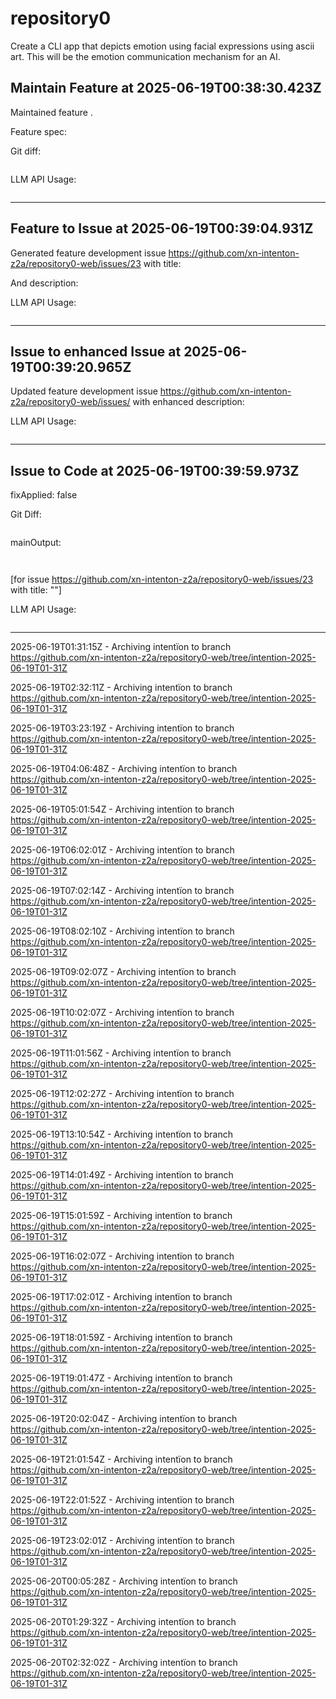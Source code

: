 # repository0
Create a CLI app that depicts emotion using facial expressions using ascii art.
This will be the emotion communication mechanism for an AI.
## Maintain Feature at 2025-06-19T00:38:30.423Z

Maintained feature .

Feature spec:



Git diff:

```diff

```

LLM API Usage:

```json

```
---

## Feature to Issue at 2025-06-19T00:39:04.931Z

Generated feature development issue https://github.com/xn-intenton-z2a/repository0-web/issues/23 with title:



And description:



LLM API Usage:

```json

```
---

## Issue to enhanced Issue at 2025-06-19T00:39:20.965Z

Updated feature development issue https://github.com/xn-intenton-z2a/repository0-web/issues/ with enhanced description:



LLM API Usage:

```json

```
---

## Issue to Code at 2025-06-19T00:39:59.973Z

fixApplied: false



Git Diff:

```

```
mainOutput:
```


```
[for issue https://github.com/xn-intenton-z2a/repository0-web/issues/23 with title: ""]

LLM API Usage:

```json

```
---

2025-06-19T01:31:15Z - Archiving intentïon to branch https://github.com/xn-intenton-z2a/repository0-web/tree/intention-2025-06-19T01-31Z

2025-06-19T02:32:11Z - Archiving intentïon to branch https://github.com/xn-intenton-z2a/repository0-web/tree/intention-2025-06-19T01-31Z

2025-06-19T03:23:19Z - Archiving intentïon to branch https://github.com/xn-intenton-z2a/repository0-web/tree/intention-2025-06-19T01-31Z

2025-06-19T04:06:48Z - Archiving intentïon to branch https://github.com/xn-intenton-z2a/repository0-web/tree/intention-2025-06-19T01-31Z

2025-06-19T05:01:54Z - Archiving intentïon to branch https://github.com/xn-intenton-z2a/repository0-web/tree/intention-2025-06-19T01-31Z

2025-06-19T06:02:01Z - Archiving intentïon to branch https://github.com/xn-intenton-z2a/repository0-web/tree/intention-2025-06-19T01-31Z

2025-06-19T07:02:14Z - Archiving intentïon to branch https://github.com/xn-intenton-z2a/repository0-web/tree/intention-2025-06-19T01-31Z

2025-06-19T08:02:10Z - Archiving intentïon to branch https://github.com/xn-intenton-z2a/repository0-web/tree/intention-2025-06-19T01-31Z

2025-06-19T09:02:07Z - Archiving intentïon to branch https://github.com/xn-intenton-z2a/repository0-web/tree/intention-2025-06-19T01-31Z

2025-06-19T10:02:07Z - Archiving intentïon to branch https://github.com/xn-intenton-z2a/repository0-web/tree/intention-2025-06-19T01-31Z

2025-06-19T11:01:56Z - Archiving intentïon to branch https://github.com/xn-intenton-z2a/repository0-web/tree/intention-2025-06-19T01-31Z

2025-06-19T12:02:27Z - Archiving intentïon to branch https://github.com/xn-intenton-z2a/repository0-web/tree/intention-2025-06-19T01-31Z

2025-06-19T13:10:54Z - Archiving intentïon to branch https://github.com/xn-intenton-z2a/repository0-web/tree/intention-2025-06-19T01-31Z

2025-06-19T14:01:49Z - Archiving intentïon to branch https://github.com/xn-intenton-z2a/repository0-web/tree/intention-2025-06-19T01-31Z

2025-06-19T15:01:59Z - Archiving intentïon to branch https://github.com/xn-intenton-z2a/repository0-web/tree/intention-2025-06-19T01-31Z

2025-06-19T16:02:07Z - Archiving intentïon to branch https://github.com/xn-intenton-z2a/repository0-web/tree/intention-2025-06-19T01-31Z

2025-06-19T17:02:01Z - Archiving intentïon to branch https://github.com/xn-intenton-z2a/repository0-web/tree/intention-2025-06-19T01-31Z

2025-06-19T18:01:59Z - Archiving intentïon to branch https://github.com/xn-intenton-z2a/repository0-web/tree/intention-2025-06-19T01-31Z

2025-06-19T19:01:47Z - Archiving intentïon to branch https://github.com/xn-intenton-z2a/repository0-web/tree/intention-2025-06-19T01-31Z

2025-06-19T20:02:04Z - Archiving intentïon to branch https://github.com/xn-intenton-z2a/repository0-web/tree/intention-2025-06-19T01-31Z

2025-06-19T21:01:54Z - Archiving intentïon to branch https://github.com/xn-intenton-z2a/repository0-web/tree/intention-2025-06-19T01-31Z

2025-06-19T22:01:52Z - Archiving intentïon to branch https://github.com/xn-intenton-z2a/repository0-web/tree/intention-2025-06-19T01-31Z

2025-06-19T23:02:01Z - Archiving intentïon to branch https://github.com/xn-intenton-z2a/repository0-web/tree/intention-2025-06-19T01-31Z

2025-06-20T00:05:28Z - Archiving intentïon to branch https://github.com/xn-intenton-z2a/repository0-web/tree/intention-2025-06-19T01-31Z

2025-06-20T01:29:32Z - Archiving intentïon to branch https://github.com/xn-intenton-z2a/repository0-web/tree/intention-2025-06-19T01-31Z

2025-06-20T02:32:02Z - Archiving intentïon to branch https://github.com/xn-intenton-z2a/repository0-web/tree/intention-2025-06-19T01-31Z

